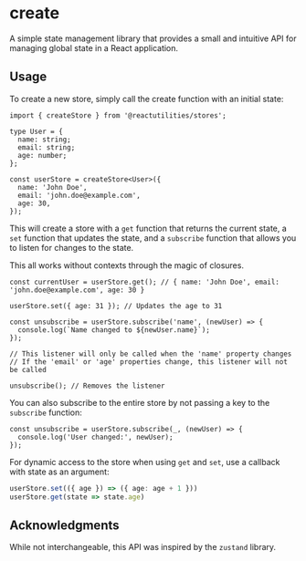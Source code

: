# create

A simple state management library that provides a small and intuitive API for managing global state in a React application.

## Usage

To create a new store, simply call the create function with an initial state:

```tsx
import { createStore } from '@reactutilities/stores';

type User = {
  name: string;
  email: string;
  age: number;
};

const userStore = createStore<User>({
  name: 'John Doe',
  email: 'john.doe@example.com',
  age: 30,
});
```

This will create a store with a `get` function that returns the current state, a `set` function that updates the state, and a `subscribe` function that allows you to listen for changes to the state.

This all works without contexts through the magic of closures.

```tsx
const currentUser = userStore.get(); // { name: 'John Doe', email: 'john.doe@example.com', age: 30 }

userStore.set({ age: 31 }); // Updates the age to 31

const unsubscribe = userStore.subscribe('name', (newUser) => {
  console.log(`Name changed to ${newUser.name}`);
});

// This listener will only be called when the 'name' property changes
// If the 'email' or 'age' properties change, this listener will not be called

unsubscribe(); // Removes the listener
```

You can also subscribe to the entire store by not passing a key to the `subscribe` function:

```tsx
const unsubscribe = userStore.subscribe(_, (newUser) => {
  console.log('User changed:', newUser);
});
```

For dynamic access to the store when using `get` and `set`, use a callback with state as an argument:

```ts
userStore.set(({ age }) => ({ age: age + 1 }))
userStore.get(state => state.age)
```

## Acknowledgments

While not interchangeable, this API was inspired by the `zustand` library.